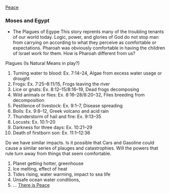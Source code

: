 [Peace](https://youtu.be/G8erMUSzJXw)

### Moses and Egypt

* The Plagues of Egype
This story reprents many of the troubling tenants of our world today.  Logic, power, and glories of God do not stop man from carrying on according to what they perceive as comfortable or expectations.  Pharoah was obviously comfortable in having the children of Israel work for them.  How is Pharoah different from us?

Plagues (Is Natural Means in play?)
1. Turning water to blood: Ex. 7:14–24, Algae from excess water usage or drought
2. Frogs: Ex. 7:25–8:11/15, Frogs leaving the river
3. Lice or gnats: Ex. 8:12–15/8:16–19, Dead frogs decomposing
4. Wild animals or flies: Ex. 8:16–28/8:20–32, Flies breeding from decomposition
5. Pestilence of livestock: Ex. 9:1–7, Disease spreading
6. Boils: Ex. 9:8–12, Greek volcano and acid rain
7. Thunderstorm of hail and fire: Ex. 9:13–35
8. Locusts: Ex. 10:1–20
9. Darkness for three days: Ex. 10:21–29
10. Death of firstborn son: Ex. 11:1–12:36

Do we have similar impacts.  Is it possible that Cars and Gasoline could cause a similar series of plauges and catastrophies.  Will the powers that rule turn away from things that seem comfortable.
1. Planet getting hotter, greenhouse
2. Ice melting, effect of heat
3. Tides rising, water warming, impact to sea life
4. Unsafe ocean water conditions, 
5. ... [There is Peace](https://youtu.be/x0kki9l02KM)
